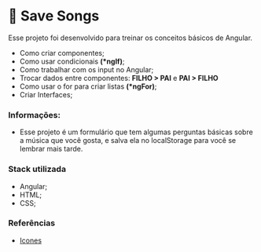# 📱 Save Songs
Esse projeto foi desenvolvido para treinar os conceitos básicos de Angular.

- Como criar componentes;
- Como usar condicionais **(*ngIf)**;
- Como trabalhar com os input no Angular;
- Trocar dados entre componentes: **FILHO > PAI** e **PAI > FILHO**
- Como usar o for para criar listas **(*ngFor)**;
- Criar Interfaces;

### Informações:
- Esse projeto é um formulário que tem algumas perguntas básicas sobre a música que você gosta, e salva ela no localStorage para você se lembrar mais tarde.

### Stack utilizada
- Angular;
- HTML;
- CSS;

### Referências
- [Icones](https://fonts.google.com/icons)
